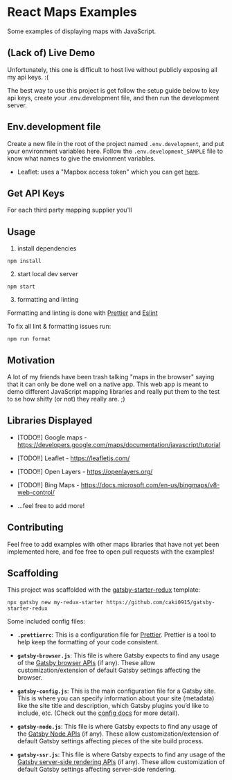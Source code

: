 # React Maps Examples

Some examples of displaying maps with JavaScript.


## (Lack of) Live Demo
Unfortunately, this one is difficult to host live without publicly exposing all my api keys. :(

The best way to use this project is get follow the setup guide below to key api keys, create your .env.development file, and then run the development server. 


## Env.development file
Create a new file in the root of the project named `.env.development`, and put your environment variables here. Follow the `.env.development_SAMPLE` file to know what names to give the envionment variables. 

- Leaflet: uses a "Mapbox access token" which you can get [here](https://account.mapbox.com/access-tokens).

## Get API Keys

For each third party mapping supplier you'll 



## Usage





1) install dependencies

```
npm install
```

2) start local dev server

```
npm start
```

3) formatting and linting

Formatting and linting is done with [Prettier](https://prettier.io/) and [Eslint](https://eslint.org/)

To fix all lint & formatting issues run:
```
npm run format
```


## Motivation
A lot of my friends have been trash talking "maps in the browser" saying that it can only be done well on a native app. This web app is meant to demo different JavaScript mapping libraries and really put them to the test to se how shitty (or not) they really are. ;)


## Libraries Displayed 

- [TODO!!] Google maps - https://developers.google.com/maps/documentation/javascript/tutorial

- [TODO!!] Leaflet - https://leafletjs.com/

- [TODO!!] Open Layers - https://openlayers.org/

- [TODO!!] Bing Maps - https://docs.microsoft.com/en-us/bingmaps/v8-web-control/

- ...feel free to add more! 

## Contributing

Feel free to add examples with other maps libraries that have not yet been implemented here, and fee free to open pull requests with the examples!


## Scaffolding

This project was scaffolded with the [gatsby-starter-redux](https://www.gatsbyjs.org/starters/caki0915/gatsby-starter-redux/) template:

```
npx gatsby new my-redux-starter https://github.com/caki0915/gatsby-starter-redux
```

Some included config files:


-  **`.prettierrc`**: This is a configuration file for [Prettier](https://prettier.io/). Prettier is a tool to help keep the formatting of your code consistent.

-  **`gatsby-browser.js`**: This file is where Gatsby expects to find any usage of the [Gatsby browser APIs](https://www.gatsbyjs.org/docs/browser-apis/) (if any). These allow customization/extension of default Gatsby settings affecting the browser.

-  **`gatsby-config.js`**: This is the main configuration file for a Gatsby site. This is where you can specify information about your site (metadata) like the site title and description, which Gatsby plugins you’d like to include, etc. (Check out the [config docs](https://www.gatsbyjs.org/docs/gatsby-config/) for more detail).

-  **`gatsby-node.js`**: This file is where Gatsby expects to find any usage of the [Gatsby Node APIs](https://www.gatsbyjs.org/docs/node-apis/) (if any). These allow customization/extension of default Gatsby settings affecting pieces of the site build process.

-  **`gatsby-ssr.js`**: This file is where Gatsby expects to find any usage of the [Gatsby server-side rendering APIs](https://www.gatsbyjs.org/docs/ssr-apis/) (if any). These allow customization of default Gatsby settings affecting server-side rendering.
